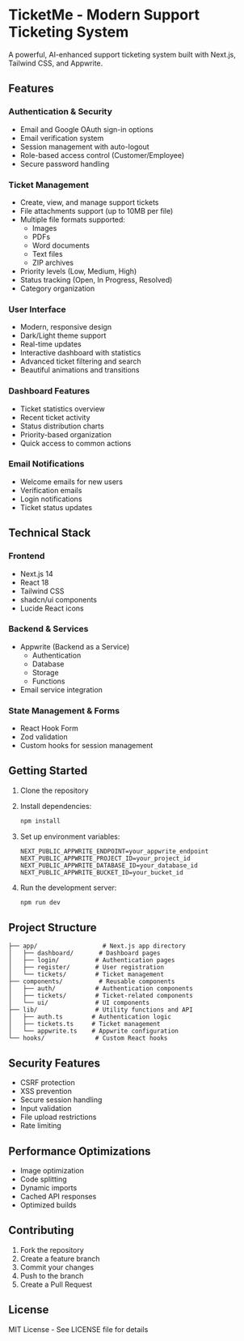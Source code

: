 # TicketMe - Modern Support Ticketing System

A powerful, AI-enhanced support ticketing system built with Next.js, Tailwind CSS, and Appwrite.

## Features

### Authentication & Security
- Email and Google OAuth sign-in options
- Email verification system
- Session management with auto-logout
- Role-based access control (Customer/Employee)
- Secure password handling

### Ticket Management
- Create, view, and manage support tickets
- File attachments support (up to 10MB per file)
- Multiple file formats supported:
  - Images
  - PDFs
  - Word documents
  - Text files
  - ZIP archives
- Priority levels (Low, Medium, High)
- Status tracking (Open, In Progress, Resolved)
- Category organization

### User Interface
- Modern, responsive design
- Dark/Light theme support
- Real-time updates
- Interactive dashboard with statistics
- Advanced ticket filtering and search
- Beautiful animations and transitions

### Dashboard Features
- Ticket statistics overview
- Recent ticket activity
- Status distribution charts
- Priority-based organization
- Quick access to common actions

### Email Notifications
- Welcome emails for new users
- Verification emails
- Login notifications
- Ticket status updates

## Technical Stack

### Frontend
- Next.js 14
- React 18
- Tailwind CSS
- shadcn/ui components
- Lucide React icons

### Backend & Services
- Appwrite (Backend as a Service)
  - Authentication
  - Database
  - Storage
  - Functions
- Email service integration

### State Management & Forms
- React Hook Form
- Zod validation
- Custom hooks for session management

## Getting Started

1. Clone the repository
2. Install dependencies:
   ```bash
   npm install
   ```

3. Set up environment variables:
   ```env
   NEXT_PUBLIC_APPWRITE_ENDPOINT=your_appwrite_endpoint
   NEXT_PUBLIC_APPWRITE_PROJECT_ID=your_project_id
   NEXT_PUBLIC_APPWRITE_DATABASE_ID=your_database_id
   NEXT_PUBLIC_APPWRITE_BUCKET_ID=your_bucket_id
   ```

4. Run the development server:
   ```bash
   npm run dev
   ```

## Project Structure

```
├── app/                  # Next.js app directory
│   ├── dashboard/       # Dashboard pages
│   ├── login/          # Authentication pages
│   ├── register/       # User registration
│   └── tickets/        # Ticket management
├── components/          # Reusable components
│   ├── auth/           # Authentication components
│   ├── tickets/        # Ticket-related components
│   └── ui/             # UI components
├── lib/                # Utility functions and API
│   ├── auth.ts        # Authentication logic
│   ├── tickets.ts     # Ticket management
│   └── appwrite.ts    # Appwrite configuration
└── hooks/              # Custom React hooks
```

## Security Features

- CSRF protection
- XSS prevention
- Secure session handling
- Input validation
- File upload restrictions
- Rate limiting

## Performance Optimizations

- Image optimization
- Code splitting
- Dynamic imports
- Cached API responses
- Optimized builds

## Contributing

1. Fork the repository
2. Create a feature branch
3. Commit your changes
4. Push to the branch
5. Create a Pull Request

## License

MIT License - See LICENSE file for details